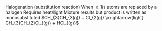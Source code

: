 Halogenation (substitution reaction)
	When $\geq 1 H$ atoms are replaced by a halogen
	Requires heat/light
	Mixture results but product is written as monosubstituted
	$CH_{3}CH_{3(g)} + Cl_{2(g)} \xrightarrow{light} CH_{3}CH_{2}Cl_{(g)} + HCl_{(g)}$
